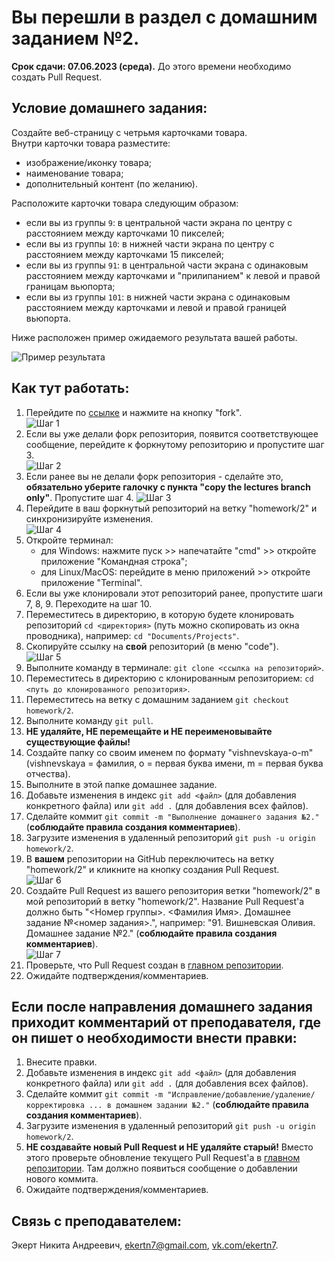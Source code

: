 # Вы перешли в раздел с домашним заданием №2.

**Срок сдачи: 07.06.2023 (среда).** До этого времени необходимо создать Pull Request.

## Условие домашнего задания:

Создайте веб-страницу с четрьмя карточками товара.  
Внутри карточки товара разместите:
- изображение/иконку товара;
- наименование товара;
- дополнительный контент (по желанию).

Расположите карточки товара следующим образом:
- если вы из группы `9`: в центральной части экрана по центру с расстоянием между карточками 10 пикселей;
- если вы из группы `10`: в нижней части экрана по центру с расстоянием между карточками 15 пикселей;
- если вы из группы `91`: в центральной части экрана с одинаковым расстоянием между карточками и "прилипанием" к левой и правой границам вьюпорта;
- если вы из группы `101`: в нижней части экрана с одинаковым расстоянием между карточками и левой и правой границей вьюпорта.
 
Ниже расположен пример ожидаемого результата вашей работы.

![Пример результата](https://github.com/ekertn7/teaching-web-layout-2023-summer/raw/homework/2/help/homework2.png)

## Как тут работать:

1. Перейдите по [ссылке](https://github.com/ekertn7/teaching-web-layout-2023-summer/tree/homework/2) и нажмите на кнопку "fork".  
![Шаг 1](https://github.com/ekertn7/teaching-web-layout-2023-summer/raw/homework/2/help/step1.png)
2. Если вы уже делали форк репозитория, появится соответствующее сообщение, перейдите к форкнутому репозиторию и пропустите шаг 3.  
![Шаг 2](https://github.com/ekertn7/teaching-web-layout-2023-summer/raw/homework/2/help/step2.png)
3. Если ранее вы не делали форк репозитория - сделайте это, **обязательно уберите галочку с пункта "copy the lectures branch only"**. Пропустите шаг 4.
![Шаг 3](https://github.com/ekertn7/teaching-web-layout-2023-summer/raw/homework/2/help/step3.png)
4. Перейдите в ваш форкнутый репозиторий на ветку "homework/2" и синхронизируйте изменения.  
![Шаг 4](https://github.com/ekertn7/teaching-web-layout-2023-summer/raw/homework/2/help/step4.png)
5. Откройте терминал:
    - для Windows: нажмите пуск >> напечатайте "cmd" >> откройте приложение "Командная строка";
    - для Linux/MacOS: перейдите в меню приложений >> откройте приложение "Terminal".
6. Если вы уже клонировали этот репозиторий ранее, пропустите шаги 7, 8, 9. Переходите на шаг 10.
7. Переместитесь в директорию, в которую будете клонировать репозиторий `cd <директория>` (путь можно скопировать из окна проводника), например: `cd "Documents/Projects"`.
8. Скопируйте ссылку на **свой** репозиторий (в меню "code").  
![Шаг 5](https://github.com/ekertn7/teaching-web-layout-2023-summer/raw/homework/2/help/step5.png)
9. Выполните команду в терминале: `git clone <ссылка на репозиторий>`.
10. Переместитесь в директорию с клонированным репозиторием: `cd <путь до клонированного репозитория>`.
11. Переместитесь на ветку с домашним заданием `git checkout homework/2`.
12. Выполните команду `git pull`.
13. **НЕ удаляйте, НЕ перемещайте и НЕ переименовывайте существующие файлы!**
14. Создайте папку со своим именем по формату "vishnevskaya-o-m" (vishnevskaya = фамилия, o = первая буква имени, m = первая буква отчества).
15. Выполните в этой папке домашнее задание.
16. Добавьте изменения в индекс `git add <файл>` (для добавления конкретного файла) или `git add .` (для добавления всех файлов).
17. Сделайте коммит `git commit -m "Выполнение домашнего задания №2."` (**соблюдайте правила создания комментариев**).
18. Загрузите изменения в удаленный репозиторий `git push -u origin homework/2`.
19. В **вашем** репозитории на GitHub переключитесь на ветку "homework/2" и кликните на кнопку создания Pull Request.  
![Шаг 6](https://github.com/ekertn7/teaching-web-layout-2023-summer/raw/homework/2/help/step6.png)
20. Создайте Pull Request из вашего репозитория ветки "homework/2" в мой репозиторий в ветку "homework/2". Название Pull Request'а должно быть "<Номер группы>. <Фамилия Имя>. Домашнее задание №<номер задания>.", например: "91. Вишневская Оливия. Домашнее задание №2." (**соблюдайте правила создания комментариев**).  
![Шаг 7](https://github.com/ekertn7/teaching-web-layout-2023-summer/raw/homework/2/help/step7.png)
21. Проверьте, что Pull Request создан в [главном репозитории](https://github.com/ekertn7/teaching-web-layout-2023-summer/pulls).
22. Ожидайте подтверждения/комментариев.

## Если после направления домашнего задания приходит комментарий от преподавателя, где он пишет о необходимости внести правки:
1. Внесите правки.
2. Добавьте изменения в индекс `git add <файл>` (для добавления конкретного файла) или `git add .` (для добавления всех файлов).
3. Сделайте коммит `git commit -m "Исправление/добавление/удаление/корректировка ... в домашнем задании №2."` (**соблюдайте правила создания комментариев**).
4. Загрузите изменения в удаленный репозиторий `git push -u origin homework/2`.
5. **НЕ создавайте новый Pull Request и НЕ удаляйте старый!** Вместо этого проверьте обновление текущего Pull Request'а в [главном репозитории](https://github.com/ekertn7/teaching-web-layout-2023-summer/pulls). Там должно появиться сообщение о добавлении нового коммита.
6. Ожидайте подтверждения/комментариев.

## Связь с преподавателем:

Экерт Никита Андреевич, [ekertn7@gmail.com](mailto:ekertn7@gmail.com), [vk.com/ekertn7](https://vk.com/ekertn7).
